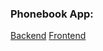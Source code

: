 ### Phonebook App:
[Backend](https://fso--phonebook-backend.fly.dev/info)
[Frontend](https://fso--phonebook-backend.fly.dev)